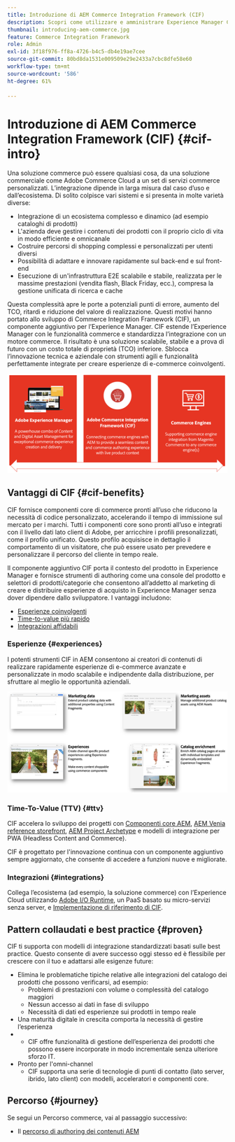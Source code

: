 ```yaml
---
title: Introduzione di AEM Commerce Integration Framework (CIF)
description: Scopri come utilizzare e amministrare Experience Manager Content e Commerce as a Cloud Service con CIF.
thumbnail: introducing-aem-commerce.jpg
feature: Commerce Integration Framework
role: Admin
exl-id: 3f18f976-ff8a-4726-b4c5-db4e19ae7cee
source-git-commit: 80bd8da1531e009509e29e2433a7cbc8dfe58e60
workflow-type: tm+mt
source-wordcount: '586'
ht-degree: 61%

---
```



# Introduzione di AEM Commerce Integration Framework (CIF) {#cif-intro}

Una soluzione commerce può essere qualsiasi cosa, da una soluzione commerciale come Adobe Commerce Cloud a un set di servizi commerce personalizzati. L’integrazione dipende in larga misura dal caso d’uso e dall’ecosistema. Di solito colpisce vari sistemi e si presenta in molte varietà diverse:

* Integrazione di un ecosistema complesso e dinamico (ad esempio cataloghi di prodotti)
* L&#39;azienda deve gestire i contenuti dei prodotti con il proprio ciclo di vita in modo efficiente e omnicanale
* Costruire percorsi di shopping complessi e personalizzati per utenti diversi
* Possibilità di adattare e innovare rapidamente sul back-end e sul front-end
* Esecuzione di un&#39;infrastruttura E2E scalabile e stabile, realizzata per le massime prestazioni (vendita flash, Black Friday, ecc.), compresa la gestione unificata di ricerca e cache

Questa complessità apre le porte a potenziali punti di errore, aumento del TCO, ritardi e riduzione del valore di realizzazione. Questi motivi hanno portato allo sviluppo di Commerce Integration Framework (CIF), un componente aggiuntivo per l’Experience Manager. CIF estende l’Experience Manager con le funzionalità commerce e standardizza l’integrazione con un motore commerce. Il risultato è una soluzione scalabile, stabile e a prova di futuro con un costo totale di proprietà (TCO) inferiore. Sblocca l’innovazione tecnica e aziendale con strumenti agili e funzionalità perfettamente integrate per creare esperienze di e-commerce coinvolgenti.

![Elementi di CIF](./assets/CIF/CIF_Overview.png)

## Vantaggi di CIF {#cif-benefits}

CIF fornisce componenti core di commerce pronti all’uso che riducono la necessità di codice personalizzato, accelerando il tempo di immissione sul mercato per i marchi. Tutti i componenti core sono pronti all’uso e integrati con il livello dati lato client di Adobe, per arricchire i profili presonalizzati, come il profilo unificato. Questo profilo acquisisce in dettaglio il comportamento di un visitatore, che può essere usato per prevedere e personalizzare il percorso del cliente in tempo reale.

Il componente aggiuntivo CIF porta il contesto del prodotto in Experience Manager e fornisce strumenti di authoring come una console del prodotto e selettori di prodotti/categorie che consentono all’addetto al marketing di creare e distribuire esperienze di acquisto in Experience Manager senza dover dipendere dallo sviluppatore. I vantaggi includono:

* [Esperienze coinvolgenti](#experiences)
* [Time-to-value più rapido](#ttv)
* [Integrazioni affidabili](#integrations)

### Esperienze {#experiences}

I potenti strumenti CIF in AEM consentono ai creatori di contenuti di realizzare rapidamente esperienze di e-commerce avanzate e personalizzate in modo scalabile e indipendente dalla distribuzione, per sfruttare al meglio le opportunità aziendali.

![Elementi di CIF](./assets/CIF/CIF_Product_Experience_Management.png)

### Time-To-Value (TTV) {#ttv}

CIF accelera lo sviluppo dei progetti con [Componenti core AEM](https://www.aemcomponents.dev/), [AEM Venia reference storefront](https://github.com/adobe/aem-cif-guides-venia), [AEM Project Archetype](https://experienceleague.adobe.com/docs/experience-manager-core-components/using/developing/archetype/overview.html?lang=it) e modelli di integrazione per PWA (Headless Content and Commerce).

CIF è progettato per l&#39;innovazione continua con un componente aggiuntivo sempre aggiornato, che consente di accedere a funzioni nuove e migliorate.

### Integrazioni {#integrations}

Collega l’ecosistema (ad esempio, la soluzione commerce) con l’Experience Cloud utilizzando [Adobe I/O Runtime](https://www.adobe.io/apis/experienceplatform/runtime.html), un PaaS basato su micro-servizi senza server, e [Implementazione di riferimento di CIF](https://github.com/adobe/commerce-cif-graphql-integration-reference).

## Pattern collaudati e best practice {#proven}

CIF ti supporta con modelli di integrazione standardizzati basati sulle best practice. Questo consente di avere successo oggi stesso ed è flessibile per crescere con il tuo e adattarsi alle esigenze future:

* Elimina le problematiche tipiche relative alle integrazioni del catalogo dei prodotti che possono verificarsi, ad esempio:
   * Problemi di prestazioni con volume o complessità del catalogo maggiori
   * Nessun accesso ai dati in fase di sviluppo
   * Necessità di dati ed esperienze sui prodotti in tempo reale
* Una maturità digitale in crescita comporta la necessità di gestire l’esperienza
* &#x200B;
   * CIF offre funzionalità di gestione dell’esperienza dei prodotti che possono essere incorporate in modo incrementale senza ulteriore sforzo IT.
* Pronto per l&#39;omni-channel
   * CIF supporta una serie di tecnologie di punti di contatto (lato server, ibrido, lato client) con modelli, acceleratori e componenti core.

## Percorso {#journey}

Se segui un Percorso commerce, vai al passaggio successivo:

* Il [percorso di authoring dei contenuti AEM](/help/commerce-cloud/cif-storefront/commerce-journeys/aem-commerce-content-author/getting-started.md)
